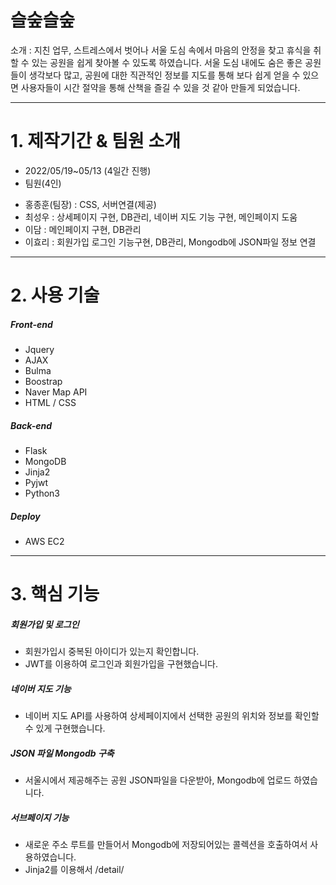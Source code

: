 # 슬숲슬숲
소개 : 지친 업무, 스트레스에서 벗어나 서울 도심 속에서 마음의 안정을 찾고 휴식을 취할 수 있는 공원을 쉽게 찾아볼 수 있도록 하였습니다. 서울 도심 내에도 숨은 좋은 공원들이 생각보다 많고, 공원에 대한 직관적인 정보를 지도를 통해 보다 쉽게 얻을 수 있으면 사용자들이 시간 절약을 통해 산책을 즐길 수 있을 것 같아 만들게 되었습니다.

------------

# 1. 제작기간 & 팀원 소개
- 2022/05/19~05/13 (4일간 진행)
- 팀원(4인)  
 * 홍종훈(팀장) : CSS, 서버연결(제공)
 * 최성우 :  상세페이지 구현, DB관리, 네이버 지도 기능 구현, 메인페이지 도움
 * 이담 :  메인페이지 구현, DB관리
 * 이효리 :  회원가입 로그인 기능구현, DB관리, Mongodb에 JSON파일 정보 연결

------------

# 2. 사용 기술

##### Front-end
* Jquery
* AJAX
* Bulma
* Boostrap
* Naver Map API
* HTML / CSS

##### Back-end
* Flask
* MongoDB
* Jinja2
* Pyjwt
* Python3

##### Deploy
* AWS EC2



------------

# 3. 핵심 기능

##### 회원가입 및 로그인
* 회원가입시 중복된 아이디가 있는지 확인합니다.
* JWT를 이용하여 로그인과 회원가입을 구현했습니다.


##### 네이버 지도 기능
* 네이버 지도 API를 사용하여 상세페이지에서 선택한 공원의 위치와 정보를 확인할 수 있게 구현했습니다.

##### JSON 파일 Mongodb 구축
* 서울시에서 제공해주는 공원 JSON파일을 다운받아, Mongodb에 업로드 하였습니다.

##### 서브페이지 기능
* 새로운 주소 루트를 만들어서 Mongodb에 저장되어있는 콜렉션을 호출하여서 사용하였습니다.
* Jinja2를 이용해서 /detail/<title> 경로를 render.template을 통해 필요한 정보를 넘겨서 {{}}형태로 사용하였습니다.



------------

# 4. 완성된 프로젝트
[![Video Label](https://i.ytimg.com/vi/shvw-figPT0/hqdefault.jpg?sqp=-oaymwEXCOADEI4CSFryq4qpAwkIARUAAIhCGAE=&rs=AOn4CLAIkv-LX0vIQvFZHj2s1LrT3o6VVw)](https://www.youtube.com/watch?v=shvw-figPT0)

------------

# 5. 이슈 사항 

* 서울시 공공데이터 공원현황 API를 JSON 파일로 다운받아 MongoDB에 import한 후 오류가 발생하였습니다.
  *  Get요청을 할 때, 경로를 JSON파일이 저장된 Collection으로 지정했었는데 오류가 발생해서,  Jinja2템플릿 언어를 사용하여 새로운 경로를 지정해주고 데이터를 받아와서 사용할 수 있었습니다.

* 서버에 연결후 로그인 페이지에서 회원가입은 되는데, 로그인을 시도하였을때 "Typeerror: Object of type bytes is not JSON serializable"라는 에러메세지와 함께 로그인 기능이 작동하지 않는 문제
  * Localhost환경에서는 decode가 이미 되어있어서 불필요한 코드라 생각되어 포함시키지 않았지만, AWS 연결후 배포 시 리눅스 환경에서는 .decode('utf-8')을 포함하여 문제를 해결하였습니다. (아래 코드 참고)
  ```
   token = jwt.encode(payload, SECRET_KEY, algorithm='HS256').decode('utf-8')
  ```


* 네이버 지도를 사용해서 선택한 공원을 지도에 보여주고 싶은데, 어떤 값이 필요한지 판별하는 것에 어려움이 있었습니다.
  * 공원 정보를 스크래핑을 하는 것이 아닌, 이미 저장되어 있는 데이터 중 원하는 공원의 정보만 찾아서 render.templates를 통해 상세페이지로 넘겨 주었습니다. 
    넘겨받은 정보를 Jinja2를 통해 {{정보}}를 활용해서 필요한 공원정보를 사용할 수 있었습니다.
  * 저장되어있는 위도와 경도를 바탕으로 네이버 지도에 값은 전달해야 되는데, 저장되어 있는 값이 문자열이라 geocode를 통해 숫자로 바꿔 네이버에 넘겨서 올바른 위치를 보여줬습니다.
